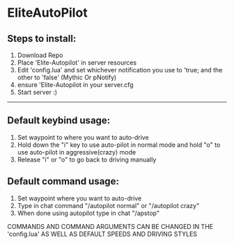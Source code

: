 # EliteAutoPilot

Steps to install:
-----------------
1. Download Repo
2. Place 'Elite-Autopilot' in server resources
3. Edit 'config.lua' and set whichever notification you use to 'true; and the other to 'false' (Mythic Or pNotify)
4. ensure 'Elite-Autopilot in your server.cfg
5. Start server :)
-----------------

Default keybind usage:
-----------------
1. Set waypoint to where you want to auto-drive
2. Hold down the "i" key to use auto-pilot in normal mode and hold "o" to use auto-pilot in aggressive(crazy) mode
3. Release "i" or "o" to go back to driving manually


Default command usage:
-----------------
1. Set waypoint where you want to auto-drive
2. Type in chat command "/autopilot normal" or "/autopilot crazy"
3. When done using autopilot type in chat "/apstop"


COMMANDS AND COMMAND ARGUMENTS CAN BE CHANGED IN THE 'config.lua' AS WELL AS DEFAULT SPEEDS AND DRIVING STYLES
